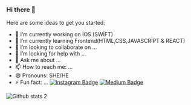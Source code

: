 ### Hi there 👋


Here are some ideas to get you started:

- 🔭 I’m currently working on İOS (SWİFT)
- 🌱 I’m currently learning Frontend(HTML,CSS,JAVASCRİPT & REACT)
- 👯 I’m looking to collaborate on ...
- 🤔 I’m looking for help with ...
- 💬 Ask me about ...
- 📫 How to reach me: ...
- 😄 Pronouns: SHE/HE
- ⚡ Fun fact: ...
[![Instagram Badge](https://img.shields.io/badge/-Instagram-C13584?style=flat-quare&labelColor=C13584&logo=instagram&logoColor=white&link=link)](https://www.instagram.com/avc.rumeysaa)
[![Medium Badge](https://img.shields.io/badge/-Medium-757575?style=flat-quare&labelColor=757575&logo=Medium&logoColor=white&link=link)](https://medium.com/@rumeysaavc) 

![Github stats 2](https://github-readme-stats.vercel.app/api?username=rumeysaavc&show_icons=true&theme=radical)


